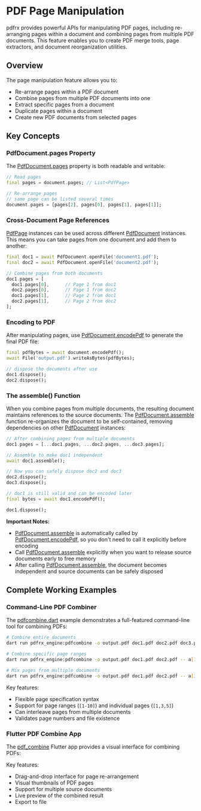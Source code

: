 # PDF Page Manipulation

pdfrx provides powerful APIs for manipulating PDF pages, including re-arranging pages within a document and combining pages from multiple PDF documents. This feature enables you to create PDF merge tools, page extractors, and document reorganization utilities.

## Overview

The page manipulation feature allows you to:

- Re-arrange pages within a PDF document
- Combine pages from multiple PDF documents into one
- Extract specific pages from a document
- Duplicate pages within a document
- Create new PDF documents from selected pages

## Key Concepts

### PdfDocument.pages Property

The [PdfDocument.pages](https://pub.dev/documentation/pdfrx_engine/latest/pdfrx_engine/PdfDocument/pages.html) property is both readable and writable:

```dart
// Read pages
final pages = document.pages; // List<PdfPage>

// Re-arrange pages
// same page can be listed several times
document.pages = [pages[2], pages[0], pages[1], pages[1]];
```

### Cross-Document Page References

[PdfPage](https://pub.dev/documentation/pdfrx_engine/latest/pdfrx_engine/PdfPage-class.html) instances can be used across different [PdfDocument](https://pub.dev/documentation/pdfrx_engine/latest/pdfrx_engine/PdfDocument-class.html) instances. This means you can take pages from one document and add them to another:

```dart
final doc1 = await PdfDocument.openFile('document1.pdf');
final doc2 = await PdfDocument.openFile('document2.pdf');

// Combine pages from both documents
doc1.pages = [
  doc1.pages[0],      // Page 1 from doc1
  doc2.pages[0],      // Page 1 from doc2
  doc1.pages[1],      // Page 2 from doc1
  doc2.pages[1],      // Page 2 from doc2
];
```

### Encoding to PDF

After manipulating pages, use [PdfDocument.encodePdf](https://pub.dev/documentation/pdfrx_engine/latest/pdfrx_engine/PdfDocument/encodePdf.html) to generate the final PDF file:

```dart
final pdfBytes = await document.encodePdf();
await File('output.pdf').writeAsBytes(pdfBytes);

// dispose the documents after use
doc1.dispose();
doc2.dispose();
```

### The assemble() Function

When you combine pages from multiple documents, the resulting document maintains references to the source documents. The [PdfDocument.assemble](https://pub.dev/documentation/pdfrx_engine/latest/pdfrx_engine/PdfDocument/assemble.html) function re-organizes the document to be self-contained, removing dependencies on other [PdfDocument](https://pub.dev/documentation/pdfrx_engine/latest/pdfrx_engine/PdfDocument-class.html) instances:

```dart
// After combining pages from multiple documents
doc1.pages = [...doc1.pages, ...doc2.pages, ...doc3.pages];

// Assemble to make doc1 independent
await doc1.assemble();

// Now you can safely dispose doc2 and doc3
doc2.dispose();
doc3.dispose();

// doc1 is still valid and can be encoded later
final bytes = await doc1.encodePdf();

doc1.dispose();
```

**Important Notes:**
- [PdfDocument.assemble](https://pub.dev/documentation/pdfrx_engine/latest/pdfrx_engine/PdfDocument/assemble.html) is automatically called by [PdfDocument.encodePdf](https://pub.dev/documentation/pdfrx_engine/latest/pdfrx_engine/PdfDocument/encodePdf.html), so you don't need to call it explicitly before encoding
- Call [PdfDocument.assemble](https://pub.dev/documentation/pdfrx_engine/latest/pdfrx_engine/PdfDocument/assemble.html) explicitly when you want to release source documents early to free memory
- After calling [PdfDocument.assemble](https://pub.dev/documentation/pdfrx_engine/latest/pdfrx_engine/PdfDocument/assemble.html), the document becomes independent and source documents can be safely disposed

## Complete Working Examples

### Command-Line PDF Combiner

The [pdfcombine.dart](../packages/pdfrx_engine/example/pdfcombine.dart) example demonstrates a full-featured command-line tool for combining PDFs:

```bash
# Combine entire documents
dart run pdfrx_engine:pdfcombine -o output.pdf doc1.pdf doc2.pdf doc3.pdf -- a b c

# Combine specific page ranges
dart run pdfrx_engine:pdfcombine -o output.pdf doc1.pdf doc2.pdf -- a[1-10] b[5-15]

# Mix pages from multiple documents
dart run pdfrx_engine:pdfcombine -o output.pdf doc1.pdf doc2.pdf -- a[1-3] b a[4-6] b[1-2]
```

Key features:
- Flexible page specification syntax
- Support for page ranges (`[1-10]`) and individual pages (`[1,3,5]`)
- Can interleave pages from multiple documents
- Validates page numbers and file existence

### Flutter PDF Combine App

The [pdf_combine](../packages/pdfrx/example/pdf_combine/) Flutter app provides a visual interface for combining PDFs:

Key features:
- Drag-and-drop interface for page re-arrangement
- Visual thumbnails of PDF pages
- Support for multiple source documents
- Live preview of the combined result
- Export to file
